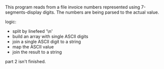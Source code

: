 This program reads from a file invoice numbers represented using 7-segments-display digits. The numbers are being parsed to the actual value.

logic:

- split by linefeed '\n'
- build an array with single ASCII digits
- join a single ASCII digit to a string
- map the ASCII value
- join the result to a string


part 2 isn't finished.
